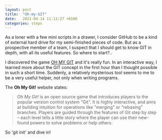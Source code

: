 ```yaml
---
layout: post
title:  "Oh-my-GIT"
date:   2021-04-14 11:12:27 +0100
categories: steps
---
```


As a loner with a few mini scripts in a drawer, I consider GitHub to be a kind of external hard drive for my semi-finished pieces of code. But as a prospective member of a team, I suspect that I should get to know GIT in depth, with all its useful features. So where to start?..

I discovered the game [OH MY GIT](https://ohmygit.org/) and it's really fun. In an interactive way, I learned more about the GIT concept in the first hour than I thought possible in such a short time. Suddenly, a relatively mysterious tool seems to me to be a very useful helper, not only when writing programs.

The **Oh My Git!** website states:
>*Oh My Git!* is an open source game that introduces players to the popular version control system "Git". It is highly interactive, and aims at building intuition for operations like "merging" or "rebasing" branches. Players are guided through the features of Git step by step – each level tells a little story where the player can use their new-found powers to solve problems or help others.

So 'git init' and dive in!
